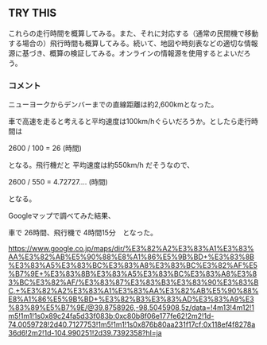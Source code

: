 ## TRY THIS

これらの走行時間を概算してみる。また、それに対応する（通常の民間機で移動する場合の）飛行時間も概算してみる。続いて、地図や時刻表などの適切な情報源に基づき、概算の検証してみる。オンラインの情報源を使用するとよいだろう。

### コメント

ニューヨークからデンバーまでの直線距離は約2,600kmとなった。

車で高速を走ると考えると平均速度は100km/hぐらいだろうか。としたら走行時間は

2600 / 100 = 26 (時間)

となる。飛行機だと 平均速度は約550km/h だそうなので、

2600 / 550 = 4.72727.... (時間)

となる。



Googleマップで調べてみた結果、

車で 26時間、飛行機で 4時間15分　となった。

https://www.google.co.jp/maps/dir/%E3%82%A2%E3%83%A1%E3%83%AA%E3%82%AB%E5%90%88%E8%A1%86%E5%9B%BD+%E3%83%8B%E3%83%A5%E3%83%BC%E3%83%A8%E3%83%BC%E3%82%AF%E5%B7%9E+%E3%83%8B%E3%83%A5%E3%83%BC%E3%83%A8%E3%83%BC%E3%82%AF/%E3%83%87%E3%83%B3%E3%83%90%E3%83%BC,+%E3%82%A2%E3%83%A1%E3%83%AA%E3%82%AB%E5%90%88%E8%A1%86%E5%9B%BD+%E3%82%B3%E3%83%AD%E3%83%A9%E3%83%89%E5%B7%9E/@39.8758926,-98.5045908,5z/data=!4m13!4m12!1m5!1m1!1s0x89c24fa5d33f083b:0xc80b8f06e177fe62!2m2!1d-74.0059728!2d40.7127753!1m5!1m1!1s0x876b80aa231f17cf:0x118ef4f8278a36d6!2m2!1d-104.990251!2d39.7392358?hl=ja

